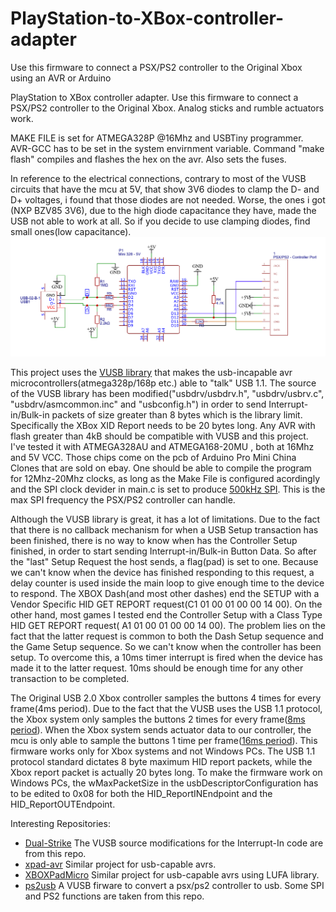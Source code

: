 # PlayStation-to-XBox-controller-adapter
Use this firmware to connect a PSX/PS2 controller to the Original Xbox using an AVR or Arduino


PlayStation to XBox controller adapter.
Use this firmware to connect a PSX/PS2 controller to the Original Xbox. Analog sticks and rumble actuators work.

MAKE FILE is set for ATMEGA328P @16Mhz and USBTiny programmer. AVR-GCC has to be set in the system envirnment variable. Command "make flash" compiles and flashes the hex on the avr. Also sets the fuses.

In reference to the electrical connections, contrary to most of the VUSB circuits that have the mcu at 5V, that show 3V6 diodes to clamp the D- and D+ voltages, i found that those diodes are not needed. Worse, the ones i got (NXP BZV85 3V6), due to the high diode capacitance they have, made the USB not able to work at all. So if you decide to use clamping diodes, find small ones(low capacitance).
![Alt text](Pictures/Connections.png?raw=true "Title")


This project uses the [VUSB library](https://github.com/obdev/v-usb) that makes the usb-incapable avr microcontrollers(atmega328p/168p etc.) able to "talk" USB 1.1. The source of the VUSB library has been modified("usbdrv/usbdrv.h", "usbdrv/usbrv.c", "usbdrv/asmcommon.inc" and "usbconfig.h") in order to send Interrupt-in/Bulk-in packets of size greater than 8 bytes which is the library limit. Specifically the XBox XID Report needs to be 20 bytes long.
Any AVR with flash greater than 4kB should be compatible with VUSB and this project. I've tested it with ATMEGA328AU and ATMEGA168-20MU , both at 16Mhz  and 5V VCC. Those chips come on the pcb of Arduino Pro Mini China Clones that are sold on ebay. One should be able to compile the program for 12Mhz-20Mhz clocks, as long as the Make File is configured acordingly and the SPI clock devider in main.c is set to produce [500kHz SPI](Pictures/SPI.PNG). This is the max SPI frequency the PSX/PS2 controller can handle.


Although the VUSB library is great, it has a lot of limitations. Due to the fact that there is no callback mechanism for when a USB Setup transaction has been finished, there is no way to know when has the Controller Setup finished, in order to start sending Interrupt-in/Bulk-in Button Data. So after the "last" Setup Request the host sends, a flag(pad) is set to one. Because we can't know when the device has finished responding to this request, a delay counter is used inside the main loop to give enough time to the device to respond.  The XBOX Dash(and most other dashes) end the SETUP with a Vendor Specific HID GET REPORT request(C1 01 00 01 00 00 14 00). On the other hand, most games I tested end the Controller Setup with a Class Type HID GET REPORT request( A1 01 00 01 00 00 14 00). The problem lies on the fact that the latter request is common to both the Dash Setup sequence and the Game Setup sequence. So we can't know when the controller has been setup. To overcome this, a 10ms timer interrupt is fired when the device has made it to the latter request. 10ms should be enough time for any other transaction to be completed.

The Original USB 2.0 Xbox controller samples the buttons 4 times for every frame(4ms period). Due to the fact that the VUSB uses the USB 1.1 protocol, the Xbox system only samples the buttons 2 times for every frame([8ms period](Pictures/controller_delay.PNG)). When the Xbox system sends actuator data to our controller, the mcu is only able to sample the buttons 1 time per frame([16ms period](Pictures/controller_delay_with_rumbling.PNG)). This firmware works only for Xbox systems and not Windows PCs. The USB 1.1 protocol standard dictates 8 byte maximum HID report packets, while the Xbox report packet is actually 20 bytes long. To make the firmware work on Windows PCs, the wMaxPacketSize in the usbDescriptorConfiguration has to be edited to 0x08 for both the HID_ReportINEndpoint and the HID_ReportOUTEndpoint.

Interesting Repositories:
- [Dual-Strike](https://github.com/IvIePhisto/Dual-Strike) The VUSB source modifications for the Interrupt-In code are from this repo.
- [xpad-avr](https://github.com/ripdajacker/xpad-avr) Similar project for usb-capable avrs.
- [XBOXPadMicro](https://github.com/bootsector/XBOXPadMicro) Similar project for usb-capable avrs using LUFA library.
- [ps2usb](http://vusb.wikidot.com/project:ps2usb) A VUSB firware to convert a psx/ps2 controller to usb. Some SPI and PS2 functions are taken from this repo.

